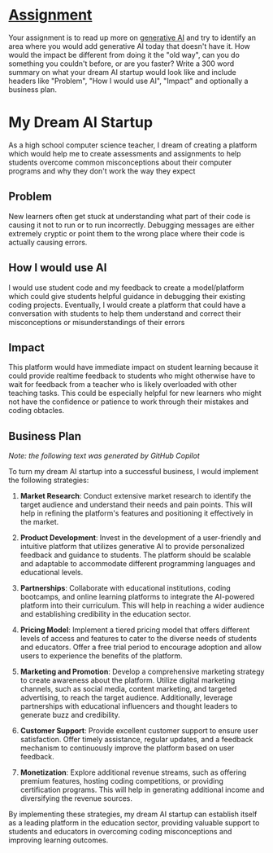 # [Assignment](https://github.com/RandyCHS/generative-ai-for-beginners/blob/3888f06d801ee53d5e16db5255bd555c64ffef54/01-introduction-to-genai/README.md#L126-L127)
Your assignment is to read up more on [generative AI](https://en.wikipedia.org/wiki/Generative_artificial_intelligence?WT.mc_id=academic-105485-koreyst) and try to identify an area where you would add generative AI today that doesn't have it. How would the impact be different from doing it the "old way", can you do something you couldn't before, or are you faster? Write a 300 word summary on what your dream AI startup would look like and include headers like "Problem", "How I would use AI", "Impact" and optionally a business plan.

# My Dream AI Startup
As a high school computer science teacher, I dream of creating a platform which would help me to create assessments and assignments to help students overcome common misconceptions about their computer programs and why they don't work the way they expect

## Problem
New learners often get stuck at understanding what part of their code is causing it not to run or to run incorrectly.  Debugging messages are either extremely cryptic or point them to the wrong place where their code is actually causing errors.

## How I would use AI
I would use student code and my feedback to create a model/platform which could give students helpful guidance in debugging their existing coding projects. Eventually, I would create a platform that could have a conversation with students to help them understand and correct their misconceptions or misunderstandings of their errors
## Impact
This platform would have immediate impact on student learning because it could provide realtime feedback to students who might otherwise have to wait for feedback from a teacher who is likely overloaded with other teaching tasks.  This could be especially helpful for new learners who might not have the confidence or patience to work through their mistakes and coding obtacles.
## Business Plan
*Note: the following text was generated by GitHub Copilot*

To turn my dream AI startup into a successful business, I would implement the following strategies:

1. **Market Research**: Conduct extensive market research to identify the target audience and understand their needs and pain points. This will help in refining the platform's features and positioning it effectively in the market.

2. **Product Development**: Invest in the development of a user-friendly and intuitive platform that utilizes generative AI to provide personalized feedback and guidance to students. The platform should be scalable and adaptable to accommodate different programming languages and educational levels.

3. **Partnerships**: Collaborate with educational institutions, coding bootcamps, and online learning platforms to integrate the AI-powered platform into their curriculum. This will help in reaching a wider audience and establishing credibility in the education sector.

4. **Pricing Model**: Implement a tiered pricing model that offers different levels of access and features to cater to the diverse needs of students and educators. Offer a free trial period to encourage adoption and allow users to experience the benefits of the platform.

5. **Marketing and Promotion**: Develop a comprehensive marketing strategy to create awareness about the platform. Utilize digital marketing channels, such as social media, content marketing, and targeted advertising, to reach the target audience. Additionally, leverage partnerships with educational influencers and thought leaders to generate buzz and credibility.

6. **Customer Support**: Provide excellent customer support to ensure user satisfaction. Offer timely assistance, regular updates, and a feedback mechanism to continuously improve the platform based on user feedback.

7. **Monetization**: Explore additional revenue streams, such as offering premium features, hosting coding competitions, or providing certification programs. This will help in generating additional income and diversifying the revenue sources.

By implementing these strategies, my dream AI startup can establish itself as a leading platform in the education sector, providing valuable support to students and educators in overcoming coding misconceptions and improving learning outcomes.


